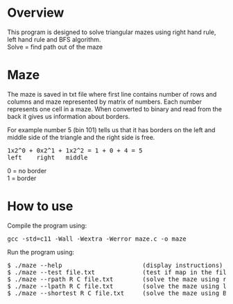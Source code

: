 # Overview
This program is designed to solve triangular mazes using right hand rule, left hand rule and BFS algorithm.\
Solve = find path out of the maze

# Maze  
The maze is saved in txt file where first line contains number of rows and columns and maze represented by matrix of numbers.
Each number represents one cell in a maze. When converted to binary and read from the back it gives us information about borders.

For example number 5 (bin 101) tells us that it has borders on the left and middle side of the triangle and the right side is free.
<pre>
1x2^0 + 0x2^1 + 1x2^2 = 1 + 0 + 4 = 5
left    right   middle
</pre>
0 = no border\
1 = border

# How to use
Compile the program using:
<pre>
gcc -std=c11 -Wall -Wextra -Werror maze.c -o maze
</pre>
Run the program using:
<pre>
$ ./maze --help                      (display instructions)
$ ./maze --test file.txt             (test if map in the file is valid)
$ ./maze --rpath R C file.txt        (solve the maze using right hand rule)
$ ./maze --lpath R C file.txt        (solve the maze using left hand rule)
$ ./maze --shortest R C file.txt     (solve the maze using BFS algorithm)
</pre>
